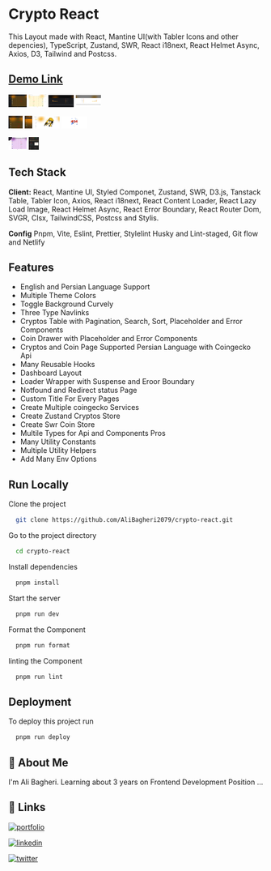 # Crypto React

This Layout made with React, Mantine UI(with Tabler Icons and other depencies), TypeScript, Zustand, SWR, React i18next, React Helmet Async, Axios, D3, Tailwind and Postcss.

## [Demo Link](https://cryptos-app-react.netlify.app/)

<img
src="./public/screenshots/1.png"
style="max-width: 50px; max-height: 25px;"
loading="lazy"
alt="cryptos page(en) layout screenshot"
/>
<img
src="./public/screenshots/2.png"
style="max-width: 50px; max-height: 25px;"
loading="lazy"
alt="cryptos page(fa) layout screenshot"
/>
<img
src="./public/screenshots/3.png"
style="max-width: 50px; max-height: 25px;"
loading="lazy"
alt="coin page(en) layout screenshot"
/>
<img
src="./public/screenshots/4.png"
style="max-width: 50px; max-height: 25px;"
loading="lazy"
alt="coin page(fa) layout screenshot"
/>

<img
src="./public/screenshots/5.png"
style="max-width: 50px; max-height: 25px;"
loading="lazy"
alt="cryptos page(en) tablet layout screenshot"
/>
<img
src="./public/screenshots/6.png"
style="max-width: 50px; max-height: 25px;"
loading="lazy"
alt="cryptos page(en) mobile layout screenshot"
/>
<img
src="./public/screenshots/7.png"
style="max-width: 50px; max-height: 25px;"
loading="lazy"
alt="redirect page(en) layout screenshot"
/>
<img
src="./public/screenshots/8.png"
style="max-width: 50px; max-height: 25px;"
loading="lazy"
alt="notfound page(en) layout screenshot"
/>

<img
src="./public/screenshots/9.png"
style="max-width: 50px; max-height: 25px;"
loading="lazy"
alt="cryptos page(en) change color scheme screenshot"
/>
<img
src="./public/screenshots/10.png"
style="max-width: 50px; max-height: 25px;"
loading="lazy"
alt="lighthouse performance charts screenshot"
/>

## Tech Stack

**Client:** React, Mantine UI, Styled Componet, Zustand, SWR, D3.js, Tanstack Table, Tabler Icon, Axios, React i18next, React Content Loader, React Lazy Load Image, React Helmet Async, React Error Boundary, React Router Dom, SVGR, Clsx, TailwindCSS, Postcss and Stylis.

**Config** Pnpm, Vite, Eslint, Prettier, Stylelint Husky and Lint-staged, Git flow and Netlify

## Features

- English and Persian Language Support
- Multiple Theme Colors
- Toggle Background Curvely
- Three Type Navlinks
- Cryptos Table with Pagination, Search, Sort, Placeholder and Error Components
- Coin Drawer with Placeholder and Error Components
- Cryptos and Coin Page Supported Persian Language with Coingecko Api
- Many Reusable Hooks
- Dashboard Layout
- Loader Wrapper with Suspense and Eroor Boundary
- Notfound and Redirect status Page
- Custom Title For Every Pages
- Create Multiple coingecko Services
- Create Zustand Cryptos Store
- Create Swr Coin Store
- Multile Types for Api and Components Pros
- Many Utility Constants
- Multiple Utility Helpers
- Add Many Env Options

## Run Locally

Clone the project

```bash
  git clone https://github.com/AliBagheri2079/crypto-react.git


```

Go to the project directory

```bash
  cd crypto-react


```

Install dependencies

```bash
  pnpm install


```

Start the server

```bash
  pnpm run dev


```

Format the Component

```bash
  pnpm run format


```

linting the Component

```bash
  pnpm run lint


```

## Deployment

To deploy this project run

```bash
  pnpm run deploy


```

## 🚀 About Me

I'm Ali Bagheri. Learning about 3 years on Frontend Development Position ...

## 🔗 Links

[![portfolio](https://img.shields.io/badge/Github-000?style=for-the-badge&logo=github&logoColor=white)](https://github.com/AliBagheri2079)

[![linkedin](https://img.shields.io/badge/linkedin-0A66C2?style=for-the-badge&logo=linkedin&logoColor=white)](https://www.linkedin.com/in/alibagheri2079/)

[![twitter](https://img.shields.io/badge/twitter-1DA1F2?style=for-the-badge&logo=twitter&logoColor=white)](https://twitter.com/AliBagheri2079)
